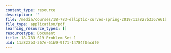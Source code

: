 ```yaml
---
content_type: resource
description: ''
file: /media/courses/18-783-elliptic-curves-spring-2019/11a827b3367e61b99f7114784f0acdf0_MIT18_783S19_pset1.pdf
file_type: application/pdf
learning_resource_types: []
resourcetype: Document
title: 18.783 S19 Problem Set 1
uid: 11a827b3-367e-61b9-9f71-14784f0acdf0
---
```

